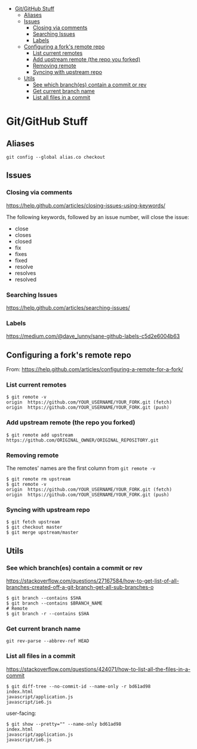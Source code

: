 <!-- TOC depthFrom:1 depthTo:6 withLinks:1 updateOnSave:1 orderedList:0 -->

- [Git/GitHub Stuff](#gitgithub-stuff)
	- [Aliases](#aliases)
	- [Issues](#issues)
		- [Closing via comments](#closing-via-comments)
		- [Searching Issues](#searching-issues)
		- [Labels](#labels)
	- [Configuring a fork's remote repo](#configuring-a-forks-remote-repo)
		- [List current remotes](#list-current-remotes)
		- [Add upstream remote (the repo you forked)](#add-upstream-remote-the-repo-you-forked)
		- [Removing remote](#removing-remote)
		- [Syncing with upstream repo](#syncing-with-upstream-repo)
	- [Utils](#utils)
		- [See which branch(es) contain a commit or rev](#see-which-branches-contain-a-commit-or-rev)
		- [Get current branch name](#get-current-branch-name)
		- [List all files in a commit](#list-all-files-in-a-commit)

<!-- /TOC -->

# Git/GitHub Stuff

## Aliases

`git config --global alias.co checkout`

## Issues

### Closing via comments

https://help.github.com/articles/closing-issues-using-keywords/

The following keywords, followed by an issue number, will close the issue:

* close
* closes
* closed
* fix
* fixes
* fixed
* resolve
* resolves
* resolved

### Searching Issues

https://help.github.com/articles/searching-issues/

### Labels

https://medium.com/@dave_lunny/sane-github-labels-c5d2e6004b63

## Configuring a fork's remote repo

From: https://help.github.com/articles/configuring-a-remote-for-a-fork/

### List current remotes

```
$ git remote -v
origin  https://github.com/YOUR_USERNAME/YOUR_FORK.git (fetch)
origin  https://github.com/YOUR_USERNAME/YOUR_FORK.git (push)
```

### Add upstream remote (the repo you forked)

```
$ git remote add upstream https://github.com/ORIGINAL_OWNER/ORIGINAL_REPOSITORY.git
```

### Removing remote

The remotes' names are the first column from `git remote -v`

```
$ git remote rm upstream
$ git remote -v
origin  https://github.com/YOUR_USERNAME/YOUR_FORK.git (fetch)
origin  https://github.com/YOUR_USERNAME/YOUR_FORK.git (push)
```

### Syncing with upstream repo

```
$ git fetch upstream
$ git checkout master
$ git merge upstream/master
```

## Utils

### See which branch(es) contain a commit or rev

https://stackoverflow.com/questions/27167584/how-to-get-list-of-all-branches-created-off-a-git-branch-get-all-sub-branches-o

```
$ git branch --contains $SHA
$ git branch --contains $BRANCH_NAME
# Remote
$ git branch -r --contains $SHA
```

### Get current branch name

`git rev-parse --abbrev-ref HEAD`

### List all files in a commit

https://stackoverflow.com/questions/424071/how-to-list-all-the-files-in-a-commit

```
$ git diff-tree --no-commit-id --name-only -r bd61ad98
index.html
javascript/application.js
javascript/ie6.js
```

user-facing:

```
$ git show --pretty="" --name-only bd61ad98
index.html
javascript/application.js
javascript/ie6.js
```
